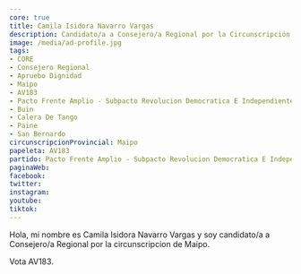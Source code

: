 ```yaml
---
core: true
title: Camila Isidora Navarro Vargas
description: Candidato/a a Consejero/a Regional por la Circunscripción de Maipo
image: /media/ad-profile.jpg
tags:
- CORE
- Consejero Regional
- Apruebo Dignidad
- Maipo
- AV183
- Pacto Frente Amplio - Subpacto Revolucion Democratica E Independientes - Independientes
- Buin
- Calera De Tango
- Paine
- San Bernardo
circunscripcionProvincial: Maipo
papeleta: AV183
partido: Pacto Frente Amplio - Subpacto Revolucion Democratica E Independientes - Independientes
paginaWeb:
facebook:
twitter:
instagram:
youtube:
tiktok:
---
```

Hola, mi nombre es Camila Isidora Navarro Vargas y soy candidato/a a Consejero/a Regional por la circunscripcion de Maipo.

Vota AV183.
